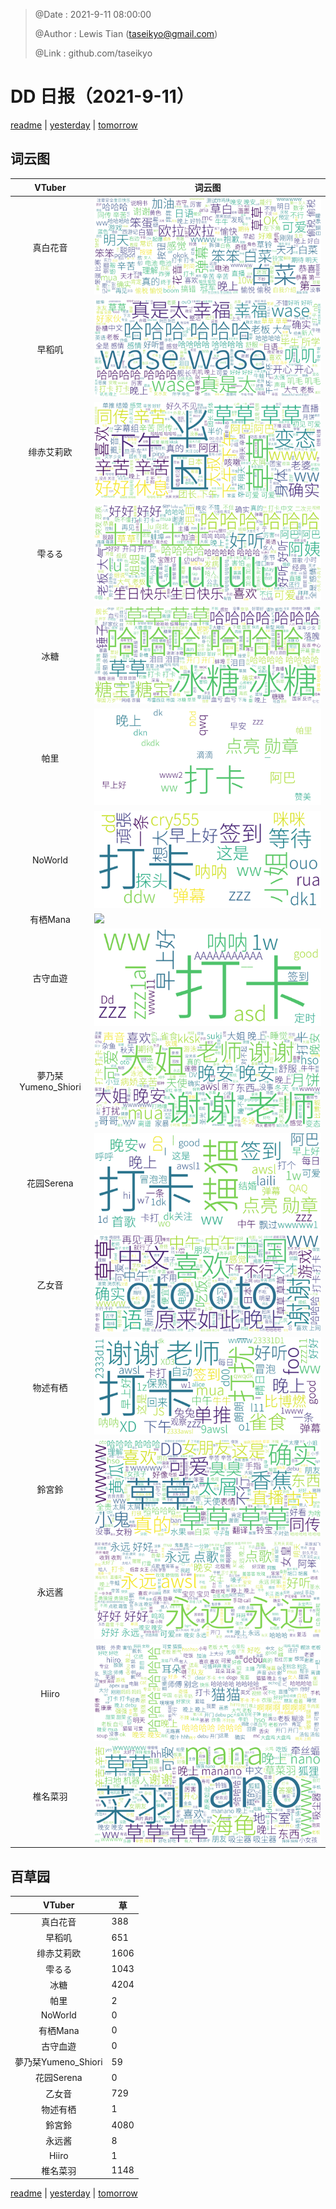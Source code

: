 > @Date    : 2021-9-11 08:00:00
>
> @Author  : Lewis Tian (taseikyo@gmail.com)
>
> @Link    : github.com/taseikyo

# DD 日报（2021-9-11）

[readme](../README.md) | [yesterday](2021-9-10.md) | [tomorrow](2021-9-12.md)

## 词云图

|VTuber|词云图|
|:-:|-|
|真白花音|![](../../images/daily/21402309_2021-9-11_purge_wordcloud.png)|
|早稻叽|![](../../images/daily/41682_2021-9-11_purge_wordcloud.png)|
|绯赤艾莉欧|![](../../images/daily/21396545_2021-9-11_purge_wordcloud.png)|
|雫るる|![](../../images/daily/21013446_2021-9-11_purge_wordcloud.png)|
|冰糖|![](../../images/daily/876396_2021-9-11_purge_wordcloud.png)|
|帕里|![](../../images/daily/4895312_2021-9-11_purge_wordcloud.png)|
|NoWorld|![](../../images/daily/21448649_2021-9-11_purge_wordcloud.png)|
|有栖Mana|![](../../images/daily/6542258_2021-9-11_purge_wordcloud.png)|
|古守血遊|![](../../images/daily/8725120_2021-9-11_purge_wordcloud.png)|
|夢乃栞Yumeno_Shiori|![](../../images/daily/14052636_2021-9-11_purge_wordcloud.png)|
|花园Serena|![](../../images/daily/14327465_2021-9-11_purge_wordcloud.png)|
|乙女音|![](../../images/daily/21320551_2021-9-11_purge_wordcloud.png)|
|物述有栖|![](../../images/daily/21449083_2021-9-11_purge_wordcloud.png)|
|鈴宮鈴|![](../../images/daily/21685677_2021-9-11_purge_wordcloud.png)|
|永远酱|![](../../images/daily/21701071_2021-9-11_purge_wordcloud.png)|
|Hiiro|![](../../images/daily/21919321_2021-9-11_purge_wordcloud.png)|
|椎名菜羽|![](../../images/daily/22347054_2021-9-11_purge_wordcloud.png)|

## 百草园

|VTuber|草|
|:-:|-|
|真白花音|388|
|早稻叽|651|
|绯赤艾莉欧|1606|
|雫るる|1043|
|冰糖|4204|
|帕里|2|
|NoWorld|0|
|有栖Mana|0|
|古守血遊|0|
|夢乃栞Yumeno_Shiori|59|
|花园Serena|0|
|乙女音|729|
|物述有栖|1|
|鈴宮鈴|4080|
|永远酱|8|
|Hiiro|1|
|椎名菜羽|1148|

[readme](../README.md) | [yesterday](2021-9-10.md) | [tomorrow](2021-9-12.md)
